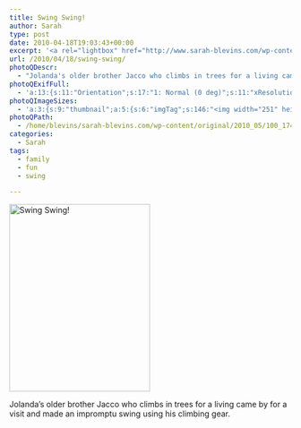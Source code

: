 ```yaml
---
title: Swing Swing!
author: Sarah
type: post
date: 2010-04-18T19:03:43+00:00
excerpt: '<a rel="lightbox" href="http://www.sarah-blevins.com/wp-content/main/2010_05/100_1748.jpg" title="Swing Swing!"><img width="251" height="335" alt="Swing Swing!" src="/images/original/2010_05/100_1748.jpg" class="photoQexcerpt photoQLinkImg" /></a>'
url: /2010/04/18/swing-swing/
photoQDescr:
  - "Jolanda's older brother Jacco who climbs in trees for a living came by for a visit and made an impromptu swing using his climbing gear."
photoQExifFull:
  - 'a:13:{s:11:"Orientation";s:17:"1: Normal (0 deg)";s:11:"xResolution";s:2:"72";s:11:"yResolution";s:2:"72";s:14:"ResolutionUnit";s:4:"Inch";s:8:"Software";s:15:"QuickTime 7.6.6";s:8:"DateTime";s:19:"2010:05:23 17:16:10";s:12:"HostComputer";s:15:"Mac OS X 10.6.3";s:11:"ExifVersion";s:11:"version 2.2";s:16:"DateTimeOriginal";s:19:"2010:04:18 16:31:00";s:10:"ColorSpace";s:4:"sRGB";s:14:"ExifImageWidth";s:10:"960 pixels";s:15:"ExifImageHeight";s:11:"1280 pixels";s:20:"FocalLength35mmEquiv";s:0:"";}'
photoQImageSizes:
  - 'a:3:{s:9:"thumbnail";a:5:{s:6:"imgTag";s:146:"<img width="251" height="335" alt="Swing Swing!" src="/images/original/2010_05/100_1748.jpg" class="PhotoQImg" />";s:6:"imgUrl";s:70:"/images/original/2010_05/100_1748.jpg";s:7:"imgPath";s:73:"/home/blevins/sarah-blevins.com/wp-content/thumbnail/2010_05/100_1748.jpg";s:8:"imgWidth";s:3:"251";s:9:"imgHeight";s:3:"335";}s:4:"main";a:5:{s:6:"imgTag";s:141:"<img width="394" height="525" alt="Swing Swing!" src="http://www.sarah-blevins.com/wp-content/main/2010_05/100_1748.jpg" class="PhotoQImg" />";s:6:"imgUrl";s:65:"http://www.sarah-blevins.com/wp-content/main/2010_05/100_1748.jpg";s:7:"imgPath";s:68:"/home/blevins/sarah-blevins.com/wp-content/main/2010_05/100_1748.jpg";s:8:"imgWidth";s:3:"394";s:9:"imgHeight";s:3:"525";}s:8:"original";a:5:{s:6:"imgTag";s:146:"<img width="960" height="1280" alt="Swing Swing!" src="/images/original/2010_05/100_1748.jpg" class="PhotoQImg" />";s:6:"imgUrl";s:69:"/images/original/2010_05/100_1748.jpg";s:7:"imgPath";s:72:"/home/blevins/sarah-blevins.com/wp-content/original/2010_05/100_1748.jpg";s:8:"imgWidth";s:3:"960";s:9:"imgHeight";s:4:"1280";}}'
photoQPath:
  - /home/blevins/sarah-blevins.com/wp-content/original/2010_05/100_1748.jpg
categories:
  - Sarah
tags:
  - family
  - fun
  - swing

---
```

<a rel="lightbox" href="/images/original/2010_05/100_1748.jpg" title="Swing Swing!"><img width="251" height="335" alt="Swing Swing!" src="/images/original/2010_05/100_1748.jpg" class="photoQcontent photoQLinkImg" /></a>

<div class="photoQDescr">
  Jolanda&#8217;s older brother Jacco who climbs in trees for a living came by for a visit and made an impromptu swing using his climbing gear.
</div>